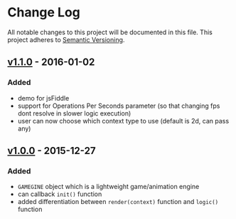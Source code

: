 # Change Log
All notable changes to this project will be documented in this file.
This project adheres to [Semantic Versioning](http://semver.org/).

## [v1.1.0](https://github.com/ajakubo1/gamegine/compare/v1.0.0...v1.1.0) - 2016-01-02

### Added
- demo for jsFiddle
- support for Operations Per Seconds parameter (so that changing fps dont resolve in slower logic execution)
- user can now choose which context type to use (default is 2d, can pass any)

## [v1.0.0](https://github.com/ajakubo1/gamegine/releases/tag/v1.0.0) - 2015-12-27

### Added
- ``GAMEGINE`` object which is a lightweight game/animation engine
- can callback ``init()`` function
- added differentiation between ``render(context)`` function and ``logic()`` function